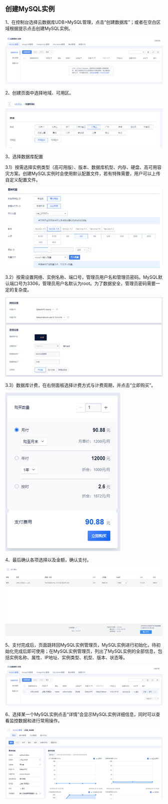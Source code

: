

## 创建MySQL实例

1、在控制台选择云数据库UDB\>MySQL管理，点击“创建数据库”；或者在空白区域根据提示点击创建MySQL实例。

![image](/images/mysql-v4-001.png)

2、创建页面中选择地域、可用区。

![image](/images/mysql-v4-002.png)

3、选择数据库配置

3.1）按需选择实例类型（高可用版）、版本、数据库机型、内存、硬盘、高可用容灾方案。创建MySQL实例时会使用默认配置文件，若有特殊需要，用户可以上传自定义配置文件。

![image](/images/mysql-v4-003.png)

3.2）按需设置网络、实例名称、端口号，管理员用户名和管理员密码。MySQL默认端口号为3306，管理员用户名默认为root。为了数据安全，管理员密码需要一定的复杂度。

![image](/images/create01.png)

3.3）数据库计费，在右侧面板选择计费方式与计费周期，并点击“立即购买”。

![image](/images/create02.png)

4、最后确认各项选择以及金额，确认支付。

![image](/images/mysql-v4-006.png)

5、支付完成后，页面跳转回MySQL实例管理页，MySQL实例进行初始化，待初始化完成后即可使用；在MySQL实例管理页，列出了MySQL实例的全部信息，包括实例名称、属性、IP地址、实例类型、机型、版本、状态等。

![image](/images/mysql-v4-007.png)

6、选择某一个MySQL实例点击“详情”会显示MySQL实例详细信息，同时可以查看监控数据和进行常用操作。

![image](/images/mysql-v4-008.png)
